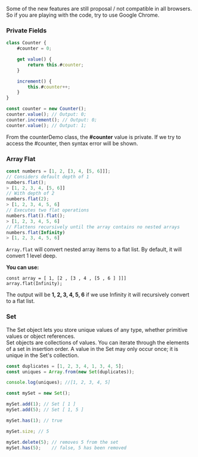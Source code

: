 Some of the new features are still proposal / not compatible in all browsers.\
So if you are playing with the code, try to use Google Chrome.

### Private Fields

```js
class Counter {
    #counter = 0;

    get value() {
        return this.#counter;
    }

    increment() {
        this.#counter++;
    }
}

const counter = new Counter();
counter.value(); // Output: 0;
counter.increment(); // Output: 0;
counter.value(); // Output: 1;
```

From the counterDemo class, the **#counter** value is private. If we try to access the #counter, then syntax error will be shown.

### Array Flat

```js
const numbers = [1, 2, [3, 4, [5, 6]]];
// Considers default depth of 1
numbers.flat();
> [1, 2, 3, 4, [5, 6]]
// With depth of 2
numbers.flat(2);
> [1, 2, 3, 4, 5, 6]
// Executes two flat operations
numbers.flat().flat();
> [1, 2, 3, 4, 5, 6]
// Flattens recursively until the array contains no nested arrays
numbers.flat(Infinity)
> [1, 2, 3, 4, 5, 6]
```

`Array.flat` will convert nested array items to a flat list.
By default, it will convert 1 level deep.

**You can use:**

`const array = [ 1, [2 , [3 , 4 , [5 , 6 ] ]]]`\
`array.flat(Infinity);`

The output will be **1, 2, 3, 4, 5, 6** if we use Infinity it will recursively convert to a flat list.

### Set

The Set object lets you store unique values of any type, whether primitive values or object references.\
Set objects are collections of values. You can iterate through the elements of a set in insertion order.
A value in the Set may only occur once; it is unique in the Set's collection.

```js
const duplicates = [1, 2, 3, 4, 1, 3, 4, 5];
const uniques = Array.from(new Set(duplicates));

console.log(uniques); //[1, 2, 3, 4, 5]

const mySet = new Set();

mySet.add(1); // Set [ 1 ]
mySet.add(5); // Set [ 1, 5 ]

mySet.has(1); // true

mySet.size; // 5

mySet.delete(5); // removes 5 from the set
mySet.has(5);    // false, 5 has been removed
```
